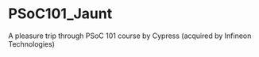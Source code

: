 # PSoC101_Jaunt
 A pleasure trip through PSoC 101 course by Cypress (acquired by Infineon Technologies)
